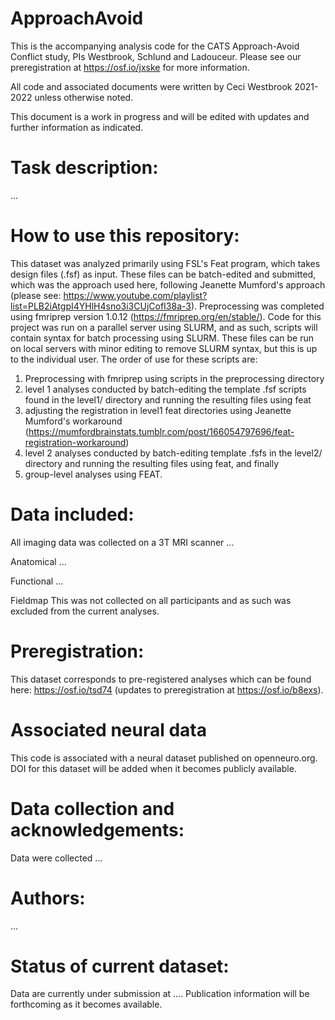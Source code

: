 # ApproachAvoid
This is the accompanying analysis code for the CATS Approach-Avoid Conflict study, PIs Westbrook, Schlund and Ladouceur. Please see our preregistration at https://osf.io/jxske for more information.

All code and associated documents were written by Ceci Westbrook 2021-2022 unless otherwise noted.

This document is a work in progress and will be edited with updates and further information as indicated.

 # Task description: # 
...

 # How to use this repository: # 
This dataset was analyzed primarily using FSL's Feat program, which takes design files (.fsf) as input. These files can be batch-edited and submitted, which was the approach used here, following Jeanette Mumford's approach (please see: https://www.youtube.com/playlist?list=PLB2iAtgpI4YHlH4sno3i3CUjCofI38a-3). Preprocessing was completed using fmriprep version 1.0.12 (https://fmriprep.org/en/stable/).
Code for this project was run on a parallel server using SLURM, and as such, scripts will contain syntax for batch processing using SLURM. These files can be run on local servers with minor editing to remove SLURM syntax, but this is up to the individual user.
The order of use for these scripts are:
 1) Preprocessing with fmriprep using scripts in the preprocessing directory
 2) level 1 analyses conducted by batch-editing the template .fsf scripts found in the level1/ directory and running the resulting files using feat
 2) adjusting the registration in level1 feat directories using Jeanette Mumford's workaround (https://mumfordbrainstats.tumblr.com/post/166054797696/feat-registration-workaround)
 4) level 2 analyses conducted by batch-editing template .fsfs in the level2/ directory and running the resulting files using feat, and finally
 5) group-level analyses using FEAT.

 # Data included: # 
All imaging data was collected on a 3T MRI scanner ...

Anatomical 
...

Functional
...

Fieldmap
This was not collected on all participants and as such was excluded from the current analyses.

 # Preregistration: # 
This dataset corresponds to pre-registered analyses which can be found here: https://osf.io/tsd74 (updates to preregistration at https://osf.io/b8exs).

 # Associated neural data # 
This code is associated with a neural dataset published on openneuro.org. DOI for this dataset will be added when it becomes publicly available.

 # Data collection and acknowledgements: # 
Data were collected ...


 # Authors: # 
...

 # Status of current dataset: # 
Data are currently under submission at .... Publication information will be forthcoming as it becomes available.

